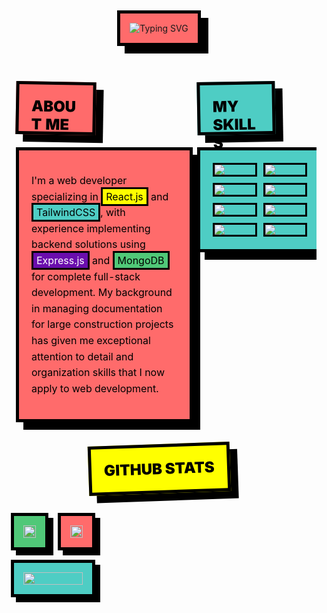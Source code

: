 <div align="center">
  
<img src="https://capsule-render.vercel.app/api?type=rect&color=FFFF00&height=180&section=header&text=APRILIANTO665&fontSize=70&fontColor=000000&animation=blink&fontAlign=50&fontAlignY=55&stroke=000000&strokeWidth=5" alt="APRILIANTO665" />

</div>

<div align="center" style="margin-top: -20px;">
  <div style="border: 5px solid #000; background-color: #FF6B6B; padding: 15px; box-shadow: 12px 12px 0px #000; display: inline-block; margin-bottom: 20px;">
    <img src="https://readme-typing-svg.herokuapp.com?font=Fira+Code&weight=800&size=24&duration=3000&pause=1000&color=000000&center=true&vCenter=true&width=435&lines=Fullstack+Web+Developer;React+Developer" alt="Typing SVG" />
  </div>
</div>

<table style="border-collapse: separate; border-spacing: 15px; width: 100%; color: black; margin-top: 20px;">
  <tr>
    <td style="width: 60%; vertical-align: top;">
      <div style="border: 5px solid #000; background-color: #FF6B6B; padding: 20px; margin-bottom: 20px; box-shadow: 12px 12px 0px #000; width: 30%; height: 35px; transform: rotate(1deg);">
        <span style="margin: 0; font-size: 24px; font-weight: 900;">ABOUT ME</span>
      </div>
      <div style="border: 5px solid #000; background-color: #FF6B6B; padding: 20px; box-shadow: 12px 12px 0px #000; width: 90%; vertical-align: top;">
        <p style="font-size: 16px; line-height: 1.6;">I'm a web developer specializing in <span style="background-color: #FFFF00; padding: 2px 5px; border: 3px solid #000;">React.js</span> and <span style="background-color: #4ECDC4; padding: 2px 5px; border: 3px solid #000;">TailwindCSS</span>, with experience implementing backend solutions using <span style="background-color: #6A0DAD; color: white; padding: 2px 5px; border: 3px solid #000;">Express.js</span> and <span style="background-color: #50C878; padding: 2px 5px; border: 3px solid #000;">MongoDB</span> for complete full-stack development. My background in managing documentation for large construction projects has given me exceptional attention to detail and organization skills that I now apply to web development.</p>
      </div>
    </td>
    <td style="width: 40%; vertical-align: top;">
      <div style="border: 5px solid #000; background-color: #4ECDC4; padding: 20px; margin-bottom: 20px; box-shadow: 12px 12px 0px #000; width: 45%; height: 35px; transform: rotate(-1deg);">
        <span style="margin: 0; font-size: 24px; font-weight: 900;">MY SKILLS</span>
      </div>
      <div style="border: 5px solid #000; background-color: #4ECDC4; padding: 20px; box-shadow: 12px 12px 0px #000; width: 90%; vertical-align: top;">
        <div align="center" style="display: grid; grid-template-columns: repeat(2, 1fr); gap: 10px;">
          <img src="https://img.shields.io/badge/JavaScript-F7DF1E?style=for-the-badge&logo=javascript&logoColor=000000" style="border: 3px solid #000;" /> 
          <img src="https://img.shields.io/badge/React-61DAFB?style=for-the-badge&logo=react&logoColor=000000" style="border: 3px solid #000;" /> 
          <img src="https://img.shields.io/badge/Tailwind_CSS-38B2AC?style=for-the-badge&logo=tailwind-css&logoColor=FFFFFF" style="border: 3px solid #000;" />
          <img src="https://img.shields.io/badge/Node_js-339933?style=for-the-badge&logo=nodedotjs&logoColor=FFFFFF" style="border: 3px solid #000;" /> 
          <img src="https://img.shields.io/badge/Express_js-000000?style=for-the-badge&logo=express&logoColor=FFFFFF" style="border: 3px solid #000;" /> 
          <img src="https://img.shields.io/badge/MongoDB-47A248?style=for-the-badge&logo=mongodb&logoColor=FFFFFF" style="border: 3px solid #000;" />
          <img src="https://img.shields.io/badge/AWS-232F3E?style=for-the-badge&logo=amazonwebservices&logoColor=FFFFFF" style="border: 3px solid #000;" />
          <img src="https://img.shields.io/badge/Git-F05032?style=for-the-badge&logo=git&logoColor=FFFFFF" style="border: 3px solid #000;" />
        </div>
      </div>
    </td>
  </tr>
</table>

  <div style="color: white; text-align: center; margin: 0; font-size: 24px; font-weight: 900;">
    <span style="background-color: #FFFF00; padding: 20px 20px; border: 5px solid #000; box-shadow: 12px 12px 0px #000; color: black; display: inline-block; transform: rotate(-2deg);">GITHUB STATS</span>
  </div>

<table style="border-collapse: separate; border-spacing: 15px; width: 100%;">
  <tr>
    <td style="border: 5px solid #000; background-color: #50C878; padding: 15px; box-shadow: 8px 8px 0px #000; width: 50%;">
      <img width="100%" src="https://github-readme-stats.vercel.app/api?username=aprilianto665&show_icons=true&theme=default&title_color=000000&text_color=000000&bg_color=FFFF00&hide_border=false&border_color=000000&icon_color=6A0DAD" />
    </td>
    <td style="border: 5px solid #000; background-color: #FF6B6B; padding: 15px; box-shadow: 8px 8px 0px #000; width: 50%;">
      <img width="100%" src="https://github-readme-stats.vercel.app/api/top-langs/?username=aprilianto665&layout=compact&theme=default&title_color=000000&text_color=000000&bg_color=FFFF00&hide_border=false&border_color=000000" />
    </td>
  </tr>
  <tr>
    <td colspan="2" style="border: 5px solid #000; background-color: #4ECDC4; padding: 15px; box-shadow: 8px 8px 0px #000;">
      <img width="100%" src="https://github-readme-streak-stats.herokuapp.com/?user=aprilianto665&background=FFFF00&stroke=000000&ring=6A0DAD&fire=FF6B6B&currStreakNum=000000&sideNums=000000&currStreakLabel=6A0DAD&sideLabels=000000&dates=000000&border=000000" />
    </td>
  </tr>
</table>
